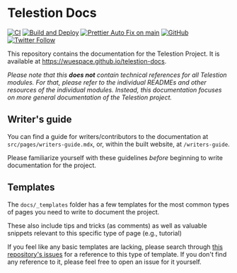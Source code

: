 # Telestion Docs

[![CI](https://github.com/wuespace/telestion-docs/actions/workflows/ci.yml/badge.svg)](https://github.com/wuespace/telestion-docs/actions/workflows/ci.yml)
[![Build and Deploy](https://github.com/wuespace/telestion-docs/actions/workflows/gh-pages.yml/badge.svg)](https://github.com/wuespace/telestion-docs/actions/workflows/gh-pages.yml)
[![Prettier Auto Fix on main](https://github.com/wuespace/telestion-docs/actions/workflows/prettier-auto-fix.yml/badge.svg)](https://github.com/wuespace/telestion-docs/actions/workflows/prettier-auto-fix.yml)
[![GitHub](https://img.shields.io/github/license/wuespace/telestion-docs)](LICENSE)
[![Twitter Follow](https://img.shields.io/twitter/follow/wuespace?style=social)](https://twitter.com/wuespace)

This repository contains the documentation for the Telestion Project. It is
available at https://wuespace.github.io/telestion-docs.

_Please note that this **does not** contain technical references for all
Telestion modules. For that, please refer to the individual READMEs and other
resources of the individual modules. Instead, this documentation focuses on more
general documentation of the Telestion project._

## Writer's guide

You can find a guide for writers/contributors to the documentation at
`src/pages/writers-guide.mdx`, or, within the built website, at
`/writers-guide`.

Please familiarize yourself with these guidelines _before_ beginning to write
documentation for the project.

## Templates

The `docs/_templates` folder has a few templates for the most common types of
pages you need to write to document the project.

These also include tips and tricks (as comments) as well as valuable snippets
relevant to this specific type of page (e.g., tutorial)

If you feel like any basic templates are lacking, please search through
[this repository's issues](https://github.com/wuespace/telestion-docs/issues)
for a reference to this type of template. If you don't find any reference to it,
please feel free to open an issue for it yourself.
